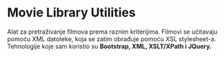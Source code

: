 <h1>Movie Library Utilities</h1>
<p>Alat za pretraživanje filmova prema raznim kriterijima. Filmovi se učitavaju pomoću XML datoteke, koja se zatim obrađuje pomoću XSL stylesheet-a. Tehnologije koje sam koristio su <b>Bootstrap, XML, XSLT/XPath i JQuery.</b></p>
